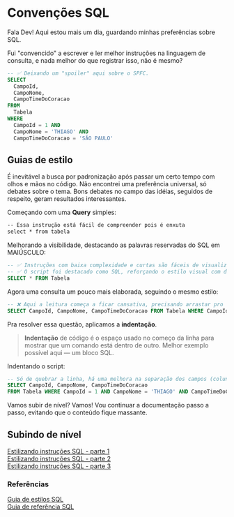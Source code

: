 # Convenções SQL

Fala Dev! Aqui estou mais um dia, guardando minhas preferências sobre SQL.

Fui "convencido" a escrever e ler melhor instruções na linguagem de consulta, e nada melhor do que registrar isso,
não é mesmo?

```sql
-- ✅ Deixando um "spoiler" aqui sobre o SPFC.
SELECT
  CampoId,
  CampoNome,
  CampoTimeDoCoracao
FROM 
  Tabela
WHERE
  CampoId = 1 AND
  CampoNome = 'THIAGO' AND 
  CampoTimeDoCoracao = 'SÃO PAULO'
```

## Guias de estilo

É inevitável a busca por padronização após passar um certo tempo com olhos e mãos no código. Não encontrei uma
preferência universal, só debates sobre o tema. Bons debates no campo das idéias, seguidos de respeito, geram resultados
interessantes.

Começando com uma **Query** simples:

```txt
-- Essa instrução está fácil de compreender pois é enxuta
select * from tabela
```

Melhorando a visibilidade, destacando as palavras reservadas do SQL em MAIÚSCULO:

```sql
-- ✅ Instruções com baixa complexidade e curtas são fáceis de visualizar em linha.
-- ✅ O script foi destacado como SQL, reforçando o estilo visual com diferenciação de cor.
SELECT * FROM Tabela
```

Agora uma consulta um pouco mais elaborada, seguindo o mesmo estilo:

```sql
-- ❌ Aqui a leitura começa a ficar cansativa, precisando arrastar pro lado, em algumas telas, pra ver o conteúdo.
SELECT CampoId, CampoNome, CampoTimeDoCoracao FROM Tabela WHERE CampoId = 1 AND CampoNome = 'THIAGO' AND CampoTimeDoCoracao = 'SÃO PAULO'
```

Pra resolver essa questão, aplicamos a **indentação**.

> **Indentação** de código é o espaço usado no começo da linha para mostrar que um comando está dentro de outro.
> Melhor exemplo possível aqui — um bloco SQL.

Indentando o script:

```sql
-- Só de quebrar a linha, há uma melhora na separação dos campos (colunas) da tabela.
SELECT CampoId, CampoNome, CampoTimeDoCoracao
FROM Tabela WHERE CampoId = 1 AND CampoNome = 'THIAGO' AND CampoTimeDoCoracao = 'SÃO PAULO'
```

Vamos subir de nível? Vamos! Vou continuar a documentação passo a passo, evitando que o conteúdo fique massante.

## Subindo de nível

[Estilizando instruções SQL - parte 1](docs/estilizando-sql-parte-1.md)  
[Estilizando instruções SQL - parte 2](docs/estilizando-sql-parte-2.md)  
[Estilizando instruções SQL - parte 3](docs/estilizando-sql-parte-3.md)

### Referências

[Guia de estilos SQL](https://www.sqlstyle.guide/)  
[Guia de referência SQL](https://brainstation.io/learn/sql/reference)  
